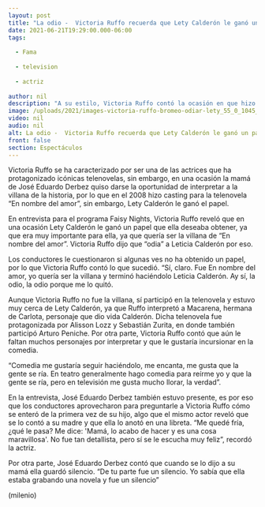 ```yaml
---
layout: post
title: "La odio -  Victoria Ruffo recuerda que Lety Calderón le ganó un papel de villana en telenovela"
date: 2021-06-21T19:29:00.000-06:00
tags:
  
  - Fama
  
  - television
  
  - actriz
  
author: nil
description: "A su estilo, Victoria Ruffo contó la ocasión en que hizo casting para un papel de villana en una telenovela, sin embargo, Leticia Calderón se quedó con el. "
image: /uploads/2021/images-victoria-ruffo-bromeo-odiar-lety_55_0_1045_650.jpg
video: nil
audio: nil
alt: La odio -  Victoria Ruffo recuerda que Lety Calderón le ganó un papel de villana en telenovela
front: false
section: Espectáculos
---
```


Victoria Ruffo se ha caracterizado por ser una de las actrices que ha protagonizado icónicas telenovelas, sin embargo, en una ocasión la mamá de José Eduardo Derbez quiso darse la oportunidad de interpretar a la villana de la historia, por lo que en el 2008 hizo casting para la telenovela “En nombre del amor”, sin embargo, Lety Calderón le ganó el papel.

En entrevista para el programa Faisy Nights, Victoria Ruffo reveló que en una ocasión Lety Calderón le ganó un papel que ella deseaba obtener, ya que era muy importante para ella, ya que quería ser la villana de “En nombre del amor”. Victoria Ruffo dijo que “odia” a Leticia Calderón por eso.

Los conductores le cuestionaron si algunas ves no ha obtenido un papel, por lo que Victoria Ruffo contó lo que sucedió. “Sí, claro. Fue En nombre del amor, yo quería ser la villana y terminó haciéndolo Leticia Calderón. Ay sí, la odio, la odio porque me lo quitó.

Aunque Victoria Ruffo no fue la villana, sí participó en la telenovela y estuvo muy cerca de Lety Calderón, ya que Ruffo interpretó a Macarena, hermana de Carlota, personaje que dio vida Calderón. Dicha telenovela fue protagonizada por Alisson Lozz y Sebastián Zurita, en donde también participó Arturo Peniche. Por otra parte, Victoria Ruffo contó que aún le faltan muchos personajes por interpretar y que le gustaría incursionar en la comedia. 

“Comedia me gustaría seguir haciéndolo, me encanta, me gusta que la gente se ría. En teatro generalmente hago comedia para reírme yo y que la gente se ría, pero en televisión me gusta mucho llorar, la verdad”. 

En la entrevista, José Eduardo Derbez también estuvo presente, es por eso que los conductores aprovecharon para preguntarle a Victoria Ruffo cómo se enteró de la primera vez de su hijo, algo que el mismo actor reveló que se lo contó a su madre y que ella lo anotó en una libreta. “Me quedé fría, ¿qué le pasa? Me dice: 'Mamá, lo acabo de hacer y es una cosa maravillosa'. No fue tan detallista, pero sí se le escucha muy feliz”, recordó la actriz. 

Por otra parte, José Eduardo Derbez contó que cuando se lo dijo a su mamá ella guardó silencio. “De tu parte fue un silencio. Yo sabía que ella estaba grabando una novela y fue un silencio” 


(milenio)
